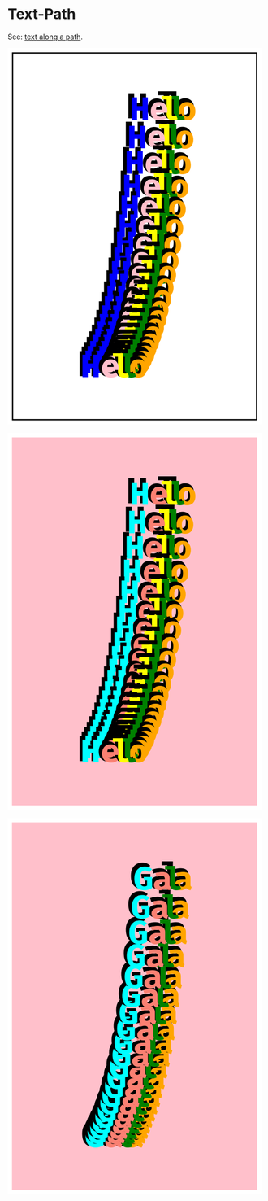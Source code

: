 # Text-Path

See: [text along a path](https://github.com/silky/fashion/issues/108).

![](images/a.png)

![](images/b.png)

![](images/c.png)


